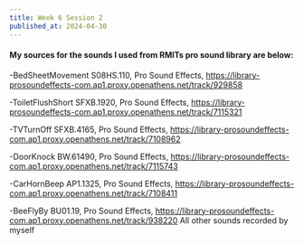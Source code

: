 ```yaml
---
title: Week 6 Session 2
published_at: 2024-04-30
---
```

#### My sources for the sounds I used from RMITs pro sound library are below:
-BedSheetMovement S08HS.110, Pro Sound Effects, https://library-prosoundeffects-com.ap1.proxy.openathens.net/track/929858

-ToiletFlushShort SFXB.1920, Pro Sound Effects, https://library-prosoundeffects-com.ap1.proxy.openathens.net/track/7115321

-TVTurnOff SFXB.4165, Pro Sound Effects, https://library-prosoundeffects-com.ap1.proxy.openathens.net/track/7108962

-DoorKnock BW.61490, Pro Sound Effects, https://library-prosoundeffects-com.ap1.proxy.openathens.net/track/7115743

-CarHornBeep AP1.1325, Pro Sound Effects, https://library-prosoundeffects-com.ap1.proxy.openathens.net/track/7108411

-BeeFlyBy BU01.19, Pro Sound Effects, https://library-prosoundeffects-com.ap1.proxy.openathens.net/track/938220
All other sounds recorded by myself



